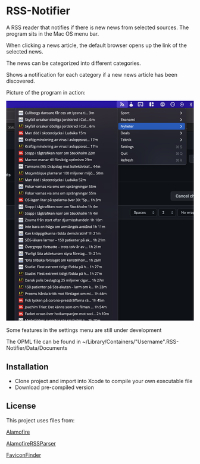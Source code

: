 # RSS-Notifier

A RSS reader that notifies if there is new news from selected sources.
The program sits in the Mac OS menu bar.

When clicking a news article, the default browser opens up the link of the selected news.

The news can be categorized into different categories.

Shows a notification for each category if a new news article has been discovered.


Picture of the program in action:

![alt text](https://github.com/danielkastberg/RSS-Notifier/blob/d9fd06d40ad33345e2612e68f428d7bd095ba975/RSS-Notifier/Resources/usage.png)

Some features in the settings menu are still under development



The OPML file can be found in
 ~/Library/Containers/"Username".RSS-Notifier/Data/Documents


## Installation
 - Clone project and import into Xcode to compile your own executable file
 - Download pre-compiled version


## License
This project uses files from:

[Alamofire](https://github.com/Alamofire/Alamofire/)

[AlamofireRSSParser](https://github.com/AdeptusAstartes/AlamofireRSSParser/)

[FaviconFinder](https://github.com/will-lumley/FaviconFinder/)
